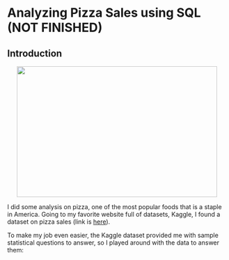 # Analyzing Pizza Sales using SQL (NOT FINISHED)
## Introduction
<p align="center">
  <img width="460" height="300" src="https://user-images.githubusercontent.com/112503726/198816106-57aefb24-f6f7-4c79-8ec3-1996265c77eb.png">
</p>


I did some analysis on pizza, one of the most popular foods that is a staple in America. Going to my favorite website full of datasets, Kaggle, I found a dataset on pizza sales (link is [here](https://www.kaggle.com/datasets/shilongzhuang/pizza-sales)).

To make my job even easier, the Kaggle dataset provided me with sample statistical questions to answer, so I played around with the data to answer them:
